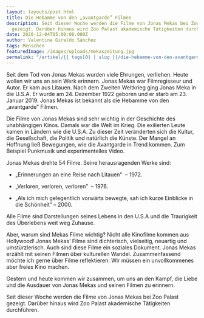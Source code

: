 ```yaml
---
layout: layouts/post.html
title: Die Hebamme von den „avantgarde” Filmen
description: Seit dieser Woche werden die Filme von Jonas Mekas bei Zoo Palast
  gezeigt. Darüber hinaus wird Zoo Palast akademische Tätigkeiten durchführen.
date: 2020-12-04T05:00:00.000Z
author: Valentina Giraldo Sánchez
tags: Menschen
featuredImage: /images/uploads/mekaszeitung.jpg
permalink: "/artikel/{{ tags[0] | slug }}/die-hebamme-von-den-avantgarde-filmen/index.html"
---
```


Seit dem Tod von Jonas Mekas wurden viele Ehrungen, verliehen. Heute wollen wir uns an sein Werk erinnern. Jonas Mekas war Filmregisseur und Autor. Er kam aus Litauen. Nach dem Zweiten Weltkrieg ging Jonas Meka in die U.S.A. Er wurde am 24. Dezember 1922 geboren und er starb am 23. Januar 2019. Jonas Mekas ist bekannt als die Hebamme von den „avantgarde” Filmen.

Die Filme von Jonas Mekas sind sehr wichtig in der Geschichte des unabhängigen Kinos. Damals war die Welt im Krieg. Die exilierten Leute kamen in Ländern wie die U.S.A. Zu dieser Zeit veränderten sich die Kultur, die Gesellschaft, die Politik und natürlich die Künste. Der Mangel an Hoffnung ließ Bewegungen, wie die Avantgarde in Trend kommen. Zum Beispiel Punkmusik und experimentelles Video.

Jonas Mekas drehte 54 Filme. Seine herausragenden Werke sind:

- ​„Erinnerungen an eine Reise nach Litauen” ​ – 1972.

- „Verloren, verloren, verloren” ​ – 1976.
- ​„Als ich mich gelegentlich vorwärts bewegte, sah ich kurze Einblicke in die Schönheit” – 2000.

Alle Filme sind Darstellungen seines Lebens in den U.S.A und die Traurigkeit des Überlebens weit weg Zuhause.

Aber, warum sind Mekas Filme wichtig? Nicht alle Kinofilme kommen aus Hollywood! Jonas Mekas’ Filme sind dichterisch, vielseitig, neuartig und umstürzlerisch. Auch sind diese Filme ein soziales Dokument. Jonas Mekas erzählt mit seinen Filmen über kulturellen Wandel. Zusammenfassend möchte ich gerne über Filme reflektieren: Wir müssen ein unvollkommenes aber freies Kino machen.

Gestern und heute kommen wir zusammen, um uns an den Kampf, die Liebe und die Ausdauer von Jonas Mekas und seinen Filmen zu erinnern.

Seit dieser Woche werden die Filme von Jonas Mekas bei Zoo Palast gezeigt. Darüber hinaus wird Zoo Palast akademische Tätigkeiten durchführen.

